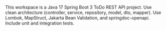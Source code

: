<!-- Use this file to provide workspace-specific custom instructions to Copilot. For more details, visit https://code.visualstudio.com/docs/copilot/copilot-customization#_use-a-githubcopilotinstructionsmd-file -->

This workspace is a Java 17 Spring Boot 3 ToDo REST API project. Use clean architecture (controller, service, repository, model, dto, mapper). Use Lombok, MapStruct, Jakarta Bean Validation, and springdoc-openapi. Include unit and integration tests.

